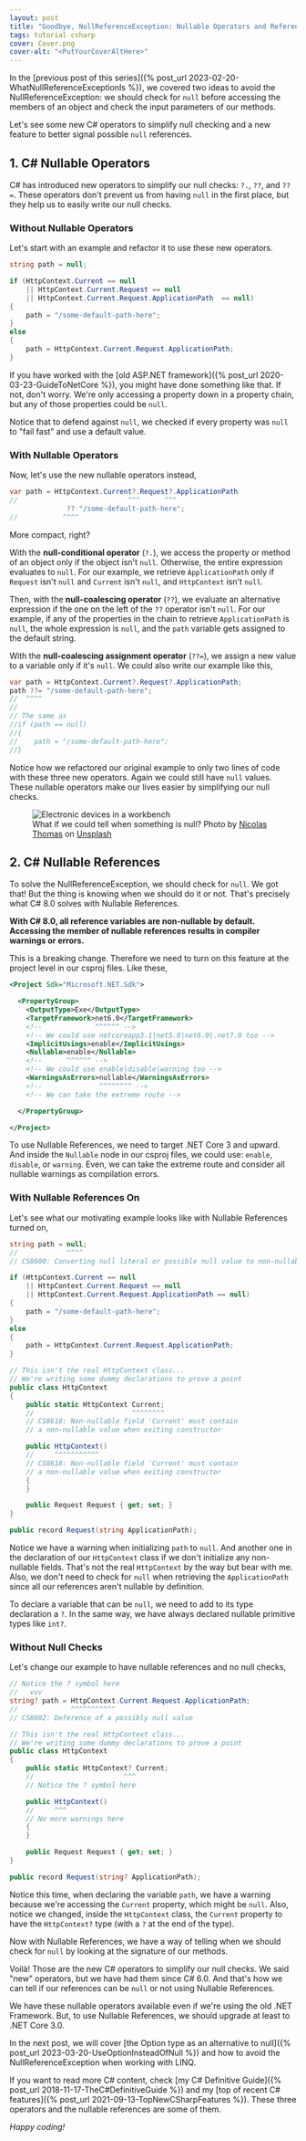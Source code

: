 ```yaml
---
layout: post
title: "Goodbye, NullReferenceException: Nullable Operators and References"
tags: tutorial csharp
cover: Cover.png
cover-alt: "<PutYourCoverAltHere>" 
---
```


In the [previous post of this series]({% post_url 2023-02-20-WhatNullReferenceExceptionIs %}), we covered two ideas to avoid the NullReferenceException: we should check for `null` before accessing the members of an object and check the input parameters of our methods.

Let's see some new C# operators to simplify null checking and a new feature to better signal possible `null` references.

## 1. C# Nullable Operators

C# has introduced new operators to simplify our null checks: `?.`, `??`, and `??=`. These operators don't prevent us from having `null` in the first place, but they help us to easily write our null checks.

### Without Nullable Operators

Let's start with an example and refactor it to use these new operators.

```csharp
string path = null;

if (HttpContext.Current == null 
    || HttpContext.Current.Request == null 
    || HttpContext.Current.Request.ApplicationPath  == null)
{
    path = "/some-default-path-here";
}
else
{
    path = HttpContext.Current.Request.ApplicationPath;
}
```

If you have worked with the [old ASP.NET framework]({% post_url 2020-03-23-GuideToNetCore %}), you might have done something like that. If not, don't worry. We're only accessing a property down in a property chain, but any of those properties could be `null`.

Notice that to defend against `null`, we checked if every property was `null` to "fail fast" and use a default value.

### With Nullable Operators

Now, let's use the new nullable operators instead,

```csharp
var path = HttpContext.Current?.Request?.ApplicationPath
//                           ^^^      ^^^
              ?? "/some-default-path-here";
//           ^^^^
```

More compact, right?

With the **null-conditional operator** (`?.`), we access the property or method of an object only if the object isn't `null`. Otherwise, the entire expression evaluates to `null`. For our example, we retrieve `ApplicationPath` only if `Request` isn't `null` and `Current` isn't `null`, and `HttpContext` isn't `null`.

Then, with the **null-coalescing operator** (`??`), we evaluate an alternative expression if the one on the left of the `??` operator isn't `null`. For our example, if any of the properties in the chain to retrieve `ApplicationPath` is `null`, the whole expression is `null`, and the `path` variable gets assigned to the default string.

With the **null-coalescing assignment operator** (`??=`), we assign a new value to a variable only if it's `null`. We could also write our example like this,

```csharp
var path = HttpContext.Current?.Request?.ApplicationPath;
path ??= "/some-default-path-here";
//  ^^^^
//
// The same as
//if (path == null)
//{
//    path = "/some-default-path-here"; 
//}
```

Notice how we refactored our original example to only two lines of code with these three new operators. Again we could still have `null` values. These nullable operators make our lives easier by simplifying our null checks.

<figure>
<img src="https://images.unsplash.com/photo-1517420704952-d9f39e95b43e?crop=entropy&cs=tinysrgb&fit=crop&fm=jpg&h=400&ixid=MnwxfDB8MXxyYW5kb218MHx8fHx8fHx8MTY4MDY0OTcyNw&ixlib=rb-4.0.3&q=80&utm_campaign=api-credit&utm_medium=referral&utm_source=unsplash_source&w=600" alt="Electronic devices in a workbench" />

<figcaption>What if we could tell when something is null? Photo by <a href="https://unsplash.com/@nicolasthomas?utm_source=unsplash&utm_medium=referral&utm_content=creditCopyText">Nicolas Thomas</a> on <a href="https://unsplash.com/photos/3GZi6OpSDcY?utm_source=unsplash&utm_medium=referral&utm_content=creditCopyText">Unsplash</a></figcaption>
</figure>

## 2. C# Nullable References

To solve the NullReferenceException, we should check for `null`. We got that! But the thing is knowing when we should do it or not. That's precisely what C# 8.0 solves with Nullable References.

**With C# 8.0, all reference variables are non-nullable by default. Accessing the member of nullable references results in compiler warnings or errors.**

This is a breaking change. Therefore we need to turn on this feature at the project level in our csproj files. Like these,

```xml
<Project Sdk="Microsoft.NET.Sdk">

  <PropertyGroup>
    <OutputType>Exe</OutputType>
    <TargetFramework>net6.0</TargetFramework>
    <!--             ^^^^^^ -->
    <!-- We could use netcoreapp3.1|net5.0|net6.0|.net7.0 too -->
    <ImplicitUsings>enable</ImplicitUsings>
    <Nullable>enable</Nullable>
    <!--      ^^^^^^ -->
    <!-- We could use enable|disable|warning too -->
    <WarningsAsErrors>nullable</WarningsAsErrors>
    <!--              ^^^^^^^^ -->
    <!-- We can take the extreme route -->

  </PropertyGroup>

</Project>
```

To use Nullable References, we need to target .NET Core 3 and upward. And inside the `Nullable` node in our csproj files, we could use: `enable`, `disable`, or `warning`. Even, we can take the extreme route and consider all nullable warnings as compilation errors.

### With Nullable References On

Let's see what our motivating example looks like with Nullable References turned on,

```csharp
string path = null;
//            ^^^^
// CS8600: Converting null literal or possible null value to non-nullable type

if (HttpContext.Current == null
    || HttpContext.Current.Request == null
    || HttpContext.Current.Request.ApplicationPath == null)
{
    path = "/some-default-path-here";
}
else
{
    path = HttpContext.Current.Request.ApplicationPath;
}

// This isn't the real HttpContext class...
// We're writing some dummy declarations to prove a point
public class HttpContext
{
    public static HttpContext Current;
    //                        ^^^^^^^^
    // CS8618: Non-nullable field 'Current' must contain
    // a non-nullable value when exiting constructor

    public HttpContext()
    //     ^^^^^^^^^^^
    // CS8618: Non-nullable field 'Current' must contain
    // a non-nullable value when exiting constructor
    {
    }

    public Request Request { get; set; }
}

public record Request(string ApplicationPath);
```

Notice we have a warning when initializing `path` to `null`. And another one in the declaration of our `HttpContext` class if we don't initialize any non-nullable fields. That's not the real `HttpContext` by the way but bear with me. Also, we don't need to check for `null` when retrieving the `ApplicationPath` since all our references aren't nullable by definition.

To declare a variable that can be `null`, we need to add to its type declaration a `?`. In the same way, we have always declared nullable primitive types like `int?`.

### Without Null Checks

Let's change our example to have nullable references and no null checks,

```csharp
// Notice the ? symbol here
//   vvv
string? path = HttpContext.Current.Request.ApplicationPath;
//             ^^^^^^^^^^^
// CS8602: Deference of a possibly null value

// This isn't the real HttpContext class...
// We're writing some dummy declarations to prove a point
public class HttpContext
{
    public static HttpContext? Current;
    //                      ^^^
    // Notice the ? symbol here

    public HttpContext()
    //     ^^^
    // No more warnings here
    {
    }

    public Request Request { get; set; }
}

public record Request(string? ApplicationPath);
```

Notice this time, when declaring the variable `path`, we have a warning because we're accessing the `Current` property, which might be `null`. Also, notice we changed, inside the `HttpContext` class, the `Current` property to have the `HttpContext?` type (with a `?` at the end of the type).

Now with Nullable References, we have a way of telling when we should check for `null` by looking at the signature of our methods.

Voilà! Those are the new C# operators to simplify our null checks. We said "new" operators, but we have had them since C# 6.0. And that's how we can tell if our references can be `null` or not using Nullable References.

We have these nullable operators available even if we're using the old .NET Framework. But, to use Nullable References, we should upgrade at least to .NET Core 3.0.

In the next post, we will cover [the Option type as an alternative to null]({% post_url 2023-03-20-UseOptionInsteadOfNull %}) and how to avoid the NullReferenceException when working with LINQ.

If you want to read more C# content, check [my C# Definitive Guide]({% post_url 2018-11-17-TheC#DefinitiveGuide %}) and my [top of recent C# features]({% post_url 2021-09-13-TopNewCSharpFeatures %}). These three operators and the nullable references are some of them.

_Happy coding!_